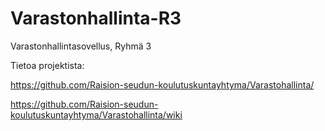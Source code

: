 # Varastonhallinta-R3
Varastonhallintasovellus, Ryhmä 3


Tietoa projektista:

https://github.com/Raision-seudun-koulutuskuntayhtyma/Varastohallinta/

https://github.com/Raision-seudun-koulutuskuntayhtyma/Varastohallinta/wiki
